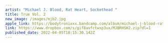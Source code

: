 ```yaml
---
artist: "Michael J. Blood, Rat Heart, Sockethead "
title: True Vol. 2
new_image: /images/mjb2.jpg
apple_link: https://bodytronixxx.bandcamp.com/album/michael-j-blood-rat-heart-sockethead-true-vol-2?from=fanpub_fb&utm_source=album_release&utm_medium=email&utm_content=fanpub_fb&utm_campaign=bodytronixxx%2Balbum%2Bmichael-j-blood-rat-heart-sockethead-true-vol-2
link: https://www.dropbox.com/s/gif8avfctwxp3ux/MJBRHSH2.zip?dl=1
published_date: 2022-04-05T18:15:30.142Z
---
```

